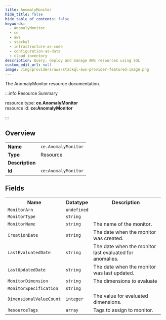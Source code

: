 ```yaml
---
title: AnomalyMonitor
hide_title: false
hide_table_of_contents: false
keywords:
  - AnomalyMonitor
  - ce
  - aws
  - stackql
  - infrastructure-as-code
  - configuration-as-data
  - cloud inventory
description: Query, deploy and manage AWS resources using SQL
custom_edit_url: null
image: /img/providers/aws/stackql-aws-provider-featured-image.png
---
```

The AnomalyMonitor resource documentation.

:::info Resource Summary

<div class="row">
<div class="providerDocColumn">
<span>resource type:&nbsp;<b>ce.AnomalyMonitor</b></span><br />
<span>resource id:&nbsp;<b>ce:AnomalyMonitor</b></span><br />
</div>
</div>

:::

## Overview
<table><tbody>
<tr><td><b>Name</b></td><td><code>ce.AnomalyMonitor</code></td></tr>
<tr><td><b>Type</b></td><td>Resource</td></tr>
<tr><td><b>Description</b></td><td></td></tr>
<tr><td><b>Id</b></td><td><code>ce:AnomalyMonitor</code></td></tr>
</tbody></table>

## Fields
<table><tbody>
<tr><th>Name</th><th>Datatype</th><th>Description</th></tr>
<tr><td><code>MonitorArn</code></td><td><code>undefined</code></td><td></td></tr><tr><td><code>MonitorType</code></td><td><code>string</code></td><td></td></tr><tr><td><code>MonitorName</code></td><td><code>string</code></td><td>The name of the monitor.</td></tr><tr><td><code>CreationDate</code></td><td><code>string</code></td><td>The date when the monitor was created. </td></tr><tr><td><code>LastEvaluatedDate</code></td><td><code>string</code></td><td>The date when the monitor last evaluated for anomalies.</td></tr><tr><td><code>LastUpdatedDate</code></td><td><code>string</code></td><td>The date when the monitor was last updated.</td></tr><tr><td><code>MonitorDimension</code></td><td><code>string</code></td><td>The dimensions to evaluate</td></tr><tr><td><code>MonitorSpecification</code></td><td><code>string</code></td><td></td></tr><tr><td><code>DimensionalValueCount</code></td><td><code>integer</code></td><td>The value for evaluated dimensions.</td></tr><tr><td><code>ResourceTags</code></td><td><code>array</code></td><td>Tags to assign to monitor.</td></tr>
</tbody></table>